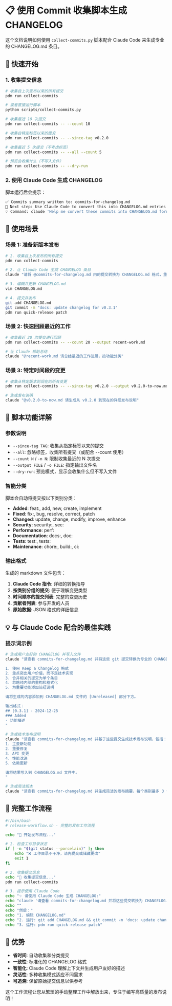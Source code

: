 # 📋 使用 Commit 收集脚本生成 CHANGELOG

这个文档说明如何使用 `collect-commits.py` 脚本配合 Claude Code 来生成专业的 CHANGELOG.md 条目。

## 🚀 快速开始

### 1. 收集提交信息

```bash
# 收集自上次发布以来的所有提交
pdm run collect-commits

# 或者直接运行脚本
python scripts/collect-commits.py

# 收集最近 10 次提交
pdm run collect-commits -- --count 10

# 收集自特定标签以来的提交
pdm run collect-commits -- --since-tag v0.2.0

# 收集最近 5 次提交（不考虑标签）
pdm run collect-commits -- --all --count 5

# 预览会收集什么（不写入文件）
pdm run collect-commits -- --dry-run
```

### 2. 使用 Claude Code 生成 CHANGELOG

脚本运行后会提示：

```bash
✅ Commits summary written to: commits-for-changelog.md
📝 Next step: Use Claude Code to convert this into CHANGELOG.md entries
💡 Command: claude 'Help me convert these commits into CHANGELOG.md format and write the result to CHANGELOG.md file' 或启动交互模式: claude
```

## 📖 使用场景

### 场景 1: 准备新版本发布

```bash
# 1. 收集自上次发布的所有提交
pdm run collect-commits

# 2. 让 Claude Code 生成 CHANGELOG 条目
claude "请将 @commits-for-changelog.md 内的提交转换为 CHANGELOG.md 格式，重点突出用户关心的功能"

# 3. 编辑并更新 CHANGELOG.md
vim CHANGELOG.md

# 4. 提交并发布
git add CHANGELOG.md
git commit -m "docs: update changelog for v0.3.1"
pdm run quick-release patch
```

### 场景 2: 快速回顾最近的工作

```bash
# 收集最近 20 次提交进行回顾
pdm run collect-commits -- --count 20 --output recent-work.md

# 让 Claude 帮助总结
claude "@recent-work.md 请总结最近的工作进展，按功能分类"
```

### 场景 3: 特定时间段的变更

```bash
# 收集从特定版本到现在的所有变更
pdm run collect-commits -- --since-tag v0.2.0 --output v0.2.0-to-now.md

# 生成发布说明
claude "@v0.2.0-to-now.md 请生成从 v0.2.0 到现在的详细发布说明"
```

## 🎯 脚本功能详解

### 参数说明

- `--since-tag TAG`: 收集从指定标签以来的提交
- `--all`: 忽略标签，收集所有提交（或配合 --count 使用）
- `--count N` / `-n N`: 限制收集最近的 N 次提交
- `--output FILE` / `-o FILE`: 指定输出文件名
- `--dry-run`: 预览模式，显示会收集什么但不写入文件

### 智能分类

脚本会自动将提交按以下类别分类：

- **Added**: feat:, add, new, create, implement
- **Fixed**: fix:, bug, resolve, correct, patch  
- **Changed**: update, change, modify, improve, enhance
- **Security**: security:, sec:
- **Performance**: perf:
- **Documentation**: docs:, doc:
- **Tests**: test:, tests:
- **Maintenance**: chore:, build:, ci:

### 输出格式

生成的 markdown 文件包含：

1. **Claude Code 指令**: 详细的转换指导
2. **按类别分组的提交**: 便于理解变更类型
3. **时间顺序的提交列表**: 完整的变更历史
4. **贡献者列表**: 参与开发的人员
5. **原始数据**: JSON 格式的详细信息

## 💡 与 Claude Code 配合的最佳实践

### 提示词示例

```bash
# 生成用户友好的 CHANGELOG 并写入文件
claude "请查看 commits-for-changelog.md 并将这些 git 提交转换为专业的 CHANGELOG.md 条目：

1. 使用 Keep a Changelog 格式
2. 重点突出用户价值，而不是技术实现
3. 合并相关的提交为单个条目
4. 忽略纯内部的重构和格式化
5. 为重要功能添加简短说明

请将生成的内容添加到 CHANGELOG.md 文件的 [Unreleased] 部分下方。

输出格式：
## [0.3.1] - 2024-12-25
### Added
- 功能描述
"

# 生成技术发布说明
claude "请查看 commits-for-changelog.md 并基于这些提交生成技术发布说明，包括：
1. 主要新功能
2. 重要修复  
3. API 变更
4. 性能改进
5. 依赖更新

请将结果写入到 CHANGELOG.md 文件中。
"

# 生成简洁版本  
claude "请查看 commits-for-changelog.md 并生成简洁的发布摘要，每个类别最多 3 个要点，突出最重要的变更。请将结果写入到 CHANGELOG.md 文件中。"
```

## 🔄 完整工作流程

```bash
#!/bin/bash
# release-workflow.sh - 完整的发布工作流程

echo "🚀 开始发布流程..."

# 1. 检查工作目录状态
if [ -n "$(git status --porcelain)" ]; then
    echo "❌ 工作目录不干净，请先提交或储藏更改"
    exit 1
fi

# 2. 收集提交信息
echo "📝 收集提交信息..."
pdm run collect-commits

# 3. 提示使用 Claude Code
echo "✨ 请使用 Claude Code 生成 CHANGELOG:"
echo "claude '请查看 commits-for-changelog.md 并将这些提交转换为 CHANGELOG.md 格式，然后写入到 CHANGELOG.md 文件'"
echo ""
echo "然后："
echo "1. 编辑 CHANGELOG.md"  
echo "2. 运行: git add CHANGELOG.md && git commit -m 'docs: update changelog'"
echo "3. 运行: pdm run quick-release patch"
```

## 🎉 优势

- **省时间**: 自动收集和分类提交
- **一致性**: 标准化的 CHANGELOG 格式
- **智能化**: Claude Code 理解上下文并生成用户友好的描述
- **灵活性**: 多种收集模式适应不同需求
- **可追溯**: 保留原始提交信息以供参考

这个工作流程让您从繁琐的手动整理工作中解放出来，专注于编写高质量的发布说明！